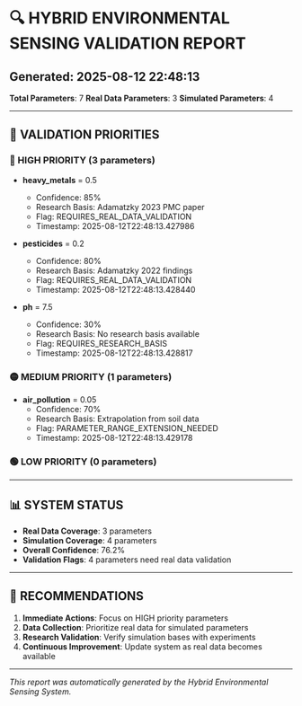 # 🔍 **HYBRID ENVIRONMENTAL SENSING VALIDATION REPORT**

## **Generated**: 2025-08-12 22:48:13
**Total Parameters**: 7
**Real Data Parameters**: 3
**Simulated Parameters**: 4

---

## 🚨 **VALIDATION PRIORITIES**

### **🔴 HIGH PRIORITY** (3 parameters)

- **heavy_metals** = 0.5
  - Confidence: 85%
  - Research Basis: Adamatzky 2023 PMC paper
  - Flag: REQUIRES_REAL_DATA_VALIDATION
  - Timestamp: 2025-08-12T22:48:13.427986

- **pesticides** = 0.2
  - Confidence: 80%
  - Research Basis: Adamatzky 2022 findings
  - Flag: REQUIRES_REAL_DATA_VALIDATION
  - Timestamp: 2025-08-12T22:48:13.428440

- **ph** = 7.5
  - Confidence: 30%
  - Research Basis: No research basis available
  - Flag: REQUIRES_RESEARCH_BASIS
  - Timestamp: 2025-08-12T22:48:13.428817

### **🟡 MEDIUM PRIORITY** (1 parameters)

- **air_pollution** = 0.05
  - Confidence: 70%
  - Research Basis: Extrapolation from soil data
  - Flag: PARAMETER_RANGE_EXTENSION_NEEDED
  - Timestamp: 2025-08-12T22:48:13.429178

### **🟢 LOW PRIORITY** (0 parameters)

---

## 📊 **SYSTEM STATUS**

- **Real Data Coverage**: 3 parameters
- **Simulation Coverage**: 4 parameters
- **Overall Confidence**: 76.2%
- **Validation Flags**: 4 parameters need real data validation

---

## 🎯 **RECOMMENDATIONS**

1. **Immediate Actions**: Focus on HIGH priority parameters
2. **Data Collection**: Prioritize real data for simulated parameters
3. **Research Validation**: Verify simulation bases with experiments
4. **Continuous Improvement**: Update system as real data becomes available

---

*This report was automatically generated by the Hybrid Environmental Sensing System.*
